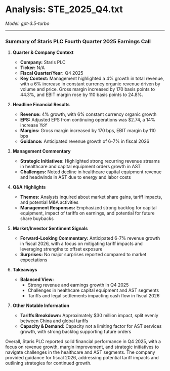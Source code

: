 # Analysis: STE_2025_Q4.txt

*Model: gpt-3.5-turbo*

---

### Summary of Staris PLC Fourth Quarter 2025 Earnings Call

1. **Quarter & Company Context**
   - **Company:** Staris PLC
   - **Ticker:** N/A
   - **Fiscal Quarter/Year:** Q4 2025
   - **Key Context:** Management highlighted a 4% growth in total revenue, with a 6% increase in constant currency organic revenue driven by volume and price. Gross margin increased by 170 basis points to 44.3%, and EBIT margin rose by 110 basis points to 24.8%.

2. **Headline Financial Results**
   - **Revenue:** 4% growth, with 6% constant currency organic growth
   - **EPS:** Adjusted EPS from continuing operations was $2.74, a 14% increase YoY
   - **Margins:** Gross margin increased by 170 bps, EBIT margin by 110 bps
   - **Guidance:** Anticipated revenue growth of 6-7% in fiscal 2026

3. **Management Commentary**
   - **Strategic Initiatives:** Highlighted strong recurring revenue streams in healthcare and capital equipment orders growth in AST
   - **Challenges:** Noted decline in healthcare capital equipment revenue and headwinds in AST due to energy and labor costs

4. **Q&A Highlights**
   - **Themes:** Analysts inquired about market share gains, tariff impacts, and potential M&A activities
   - **Management Responses:** Emphasized strong backlog for capital equipment, impact of tariffs on earnings, and potential for future share buybacks

5. **Market/Investor Sentiment Signals**
   - **Forward-Looking Commentary:** Anticipated 6-7% revenue growth in fiscal 2026, with a focus on mitigating tariff impacts and leveraging strengths to offset exposure
   - **Surprises:** No major surprises reported compared to market expectations

6. **Takeaways**
   - **Balanced View:** 
     - Strong revenue and earnings growth in Q4 2025
     - Challenges in healthcare capital equipment and AST segments
     - Tariffs and legal settlements impacting cash flow in fiscal 2026

7. **Other Notable Information**
   - **Tariffs Breakdown:** Approximately $30 million impact, split evenly between China and global tariffs
   - **Capacity & Demand:** Capacity not a limiting factor for AST services growth, with strong backlog supporting future orders

Overall, Staris PLC reported solid financial performance in Q4 2025, with a focus on revenue growth, margin improvement, and strategic initiatives to navigate challenges in the healthcare and AST segments. The company provided guidance for fiscal 2026, addressing potential tariff impacts and outlining strategies for continued growth.